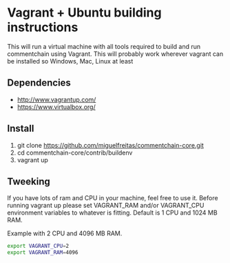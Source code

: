 # Vagrant + Ubuntu building instructions

This will run a virtual machine with all tools required to build and run commentchain
using Vagrant. 
This will probably work wherever vagrant can be installed so Windows, Mac, Linux 
at least

## Dependencies
* http://www.vagrantup.com/
* https://www.virtualbox.org/


## Install
1. git clone https://github.com/miguelfreitas/commentchain-core.git
2. cd commentchain-core/contrib/buildenv
3. vagrant up



## Tweeking
If you have lots of ram and CPU in your machine, feel free to use it.
Before running vagrant up please set 
VAGRANT_RAM and/or VAGRANT_CPU environment variables to whatever is fitting.
Default is 1 CPU and 1024 MB RAM.

Example with 2 CPU and 4096 MB RAM.
```bash
export VAGRANT_CPU=2
export VAGRANT_RAM=4096
```